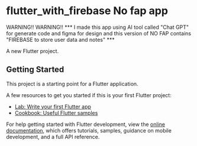 # flutter_with_firebase No fap app

WARNING!!
WARNING!!
*** I made this app using AI tool called "Chat GPT" for generate code and figma for design and this version of NO FAP contains "FIREBASE to store user data and notes" ***

A new Flutter project.

## Getting Started

This project is a starting point for a Flutter application.

A few resources to get you started if this is your first Flutter project:

- [Lab: Write your first Flutter app](https://docs.flutter.dev/get-started/codelab)
- [Cookbook: Useful Flutter samples](https://docs.flutter.dev/cookbook)

For help getting started with Flutter development, view the
[online documentation](https://docs.flutter.dev/), which offers tutorials,
samples, guidance on mobile development, and a full API reference.

